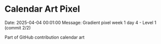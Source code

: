 # Calendar Art Pixel

Date: 2025-04-04 00:01:00
Message: Gradient pixel week 1 day 4 - Level 1 (commit 2/2)

Part of GitHub contribution calendar art
